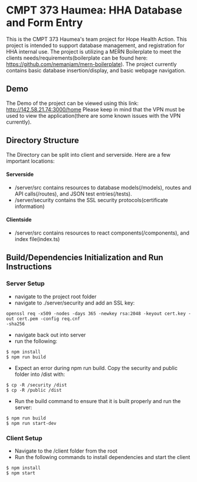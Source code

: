 # CMPT 373 Haumea: HHA Database and Form Entry

This is the CMPT 373 Haumea's team project for Hope Health Action. This project is intended to support database management, and registration for HHA internal use. The project is utilizing a MERN Boilerplate to meet the clients needs/requirements(boilerplate can be found here: https://github.com/nemanjam/mern-boilerplate). The project currently contains basic database insertion/display, and basic webpage navigation.

## Demo

The Demo of the project can be viewed using this link: http://142.58.21.74:3000/home
Please keep in mind that the VPN must be used to view the application(there are some known issues with the VPN currently).

## Directory Structure

The Directory can be split into client and serverside. Here are a few important locations:
#### Serverside
- /server/src contains resources to database models(/models), routes and API calls(/routes), and JSON test entries(/tests). 
- /server/security contains the SSL security protocols(certificate information)
#### Clientside
- /server/src contains resources to react components(/components), and index file(index.ts)

## Build/Dependencies Initialization and Run Instructions

### Server Setup
- navigate to the project root folder
- navigate to ./server/security and add an SSL key: 
```
openssl req -x509 -nodes -days 365 -newkey rsa:2048 -keyout cert.key -out cert.pem -config req.cnf 
-sha256
```
- navigate back out into server
- run the following:
```
$ npm install
$ npm run build
```
- Expect an error during npm run build. Copy the security and public folder into /dist with:
```
$ cp -R /security /dist
$ cp -R /public /dist
```
- Run the build command to ensure that it is built properly and run the server:
```
$ npm run build
$ npm run start-dev
```

### Client Setup
- Navigate to the /client folder from the root
- Run the following commands to install dependencies and start the client
```
$ npm install
$ npm start
```
